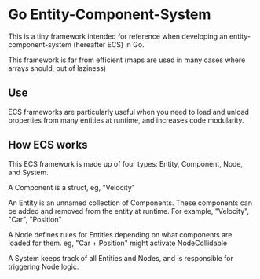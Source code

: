 Go Entity-Component-System
=

This is a tiny framework intended for reference when developing an entity-component-system (hereafter ECS) in Go.

This framework is far from efficient (maps are used in many cases where arrays should, out of laziness)

Use
-
ECS frameworks are particularly useful when you need to load and unload properties from many entities at runtime, and increases code modularity.

How ECS works
-
This ECS framework is made up of four types: Entity, Component, Node, and System.

A Component is a struct, eg, "Velocity"

An Entity is an unnamed collection of Components. These components can be added and removed from the entity at runtime. For example, "Velocity", "Car", "Position"

A Node defines rules for Entities depending on what components are loaded for them. eg, "Car + Position" might activate NodeCollidable

A System keeps track of all Entities and Nodes, and is responsible for triggering Node logic.
